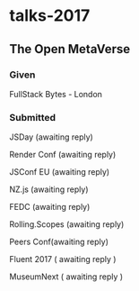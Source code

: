 # talks-2017

The Open MetaVerse
---
### Given

FullStack Bytes - London


### Submitted

JSDay (awaiting reply)

Render Conf (awaiting reply)

JSConf EU (awaiting reply)

NZ.js (awaiting reply)

FEDC (awaiting reply)

Rolling.Scopes (awaiting reply)

Peers Conf(awaiting reply)

Fluent 2017 ( awaiting reply )

MuseumNext ( awaiting reply )
